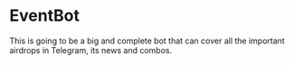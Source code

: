 # EventBot
This is going to be a big and complete bot that can cover all the important airdrops in Telegram, its news and combos.
